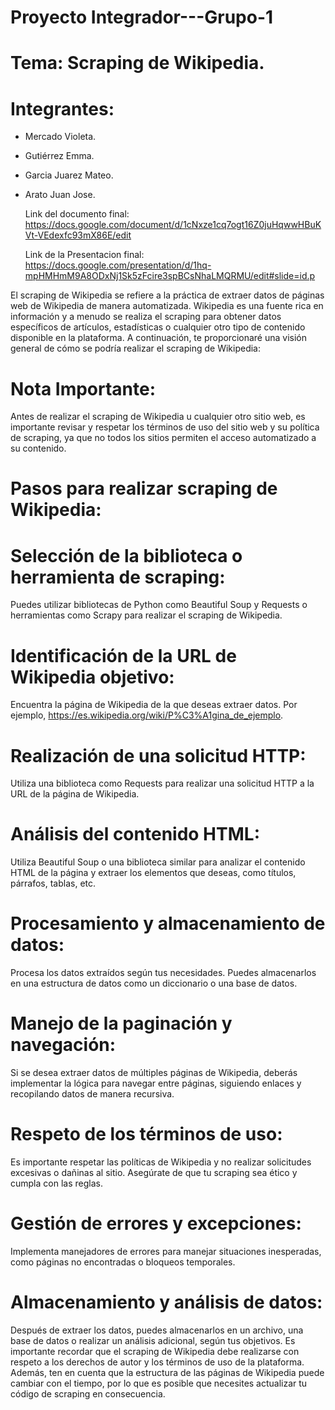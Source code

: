 # Proyecto Integrador---Grupo-1
# Tema: Scraping de Wikipedia.
# Integrantes: 
* Mercado Violeta.
* Gutiérrez Emma.
* Garcia Juarez Mateo. 
* Arato Juan Jose.

  Link del documento final:
  https://docs.google.com/document/d/1cNxze1cq7ogt16Z0juHqwwHBuKVt-VEdexfc93mX86E/edit
  
  Link de la Presentacion final:
  https://docs.google.com/presentation/d/1hq-mpHMHmM9A8ODxNj1Sk5zFcire3spBCsNhaLMQRMU/edit#slide=id.p

El scraping de Wikipedia se refiere a la práctica de extraer datos de páginas web de Wikipedia de manera automatizada. Wikipedia es una fuente rica en información y a menudo se realiza el scraping para obtener datos específicos de artículos, estadísticas o cualquier otro tipo de contenido disponible en la plataforma. A continuación, te proporcionaré una visión general de cómo se podría realizar el scraping de Wikipedia:
# Nota Importante: 
Antes de realizar el scraping de Wikipedia u cualquier otro sitio web, es importante revisar y respetar los términos de uso del sitio web y su política de scraping, ya que no todos los sitios permiten el acceso automatizado a su contenido.
# Pasos para realizar scraping de Wikipedia:
# Selección de la biblioteca o herramienta de scraping:
Puedes utilizar bibliotecas de Python como Beautiful Soup y Requests o herramientas como Scrapy para realizar el scraping de Wikipedia.
# Identificación de la URL de Wikipedia objetivo:
Encuentra la página de Wikipedia de la que deseas extraer datos. Por ejemplo, https://es.wikipedia.org/wiki/P%C3%A1gina_de_ejemplo.
# Realización de una solicitud HTTP:
Utiliza una biblioteca como Requests para realizar una solicitud HTTP a la URL de la página de Wikipedia.
# Análisis del contenido HTML:
Utiliza Beautiful Soup o una biblioteca similar para analizar el contenido HTML de la página y extraer los elementos que deseas, como títulos, párrafos, tablas, etc.
# Procesamiento y almacenamiento de datos:
Procesa los datos extraídos según tus necesidades. Puedes almacenarlos en una estructura de datos como un diccionario o una base de datos.
# Manejo de la paginación y navegación:
Si se desea extraer datos de múltiples páginas de Wikipedia, deberás implementar la lógica para navegar entre páginas, siguiendo enlaces y recopilando datos de manera recursiva.
# Respeto de los términos de uso:
Es importante respetar las políticas de Wikipedia y no realizar solicitudes excesivas o dañinas al sitio. Asegúrate de que tu scraping sea ético y cumpla con las reglas.
# Gestión de errores y excepciones:
Implementa manejadores de errores para manejar situaciones inesperadas, como páginas no encontradas o bloqueos temporales.
# Almacenamiento y análisis de datos:
Después de extraer los datos, puedes almacenarlos en un archivo, una base de datos o realizar un análisis adicional, según tus objetivos.
Es importante recordar que el scraping de Wikipedia debe realizarse con respeto a los derechos de autor y los términos de uso de la plataforma. Además, ten en cuenta que la estructura de las páginas de Wikipedia puede cambiar con el tiempo, por lo que es posible que necesites actualizar tu código de scraping en consecuencia.
